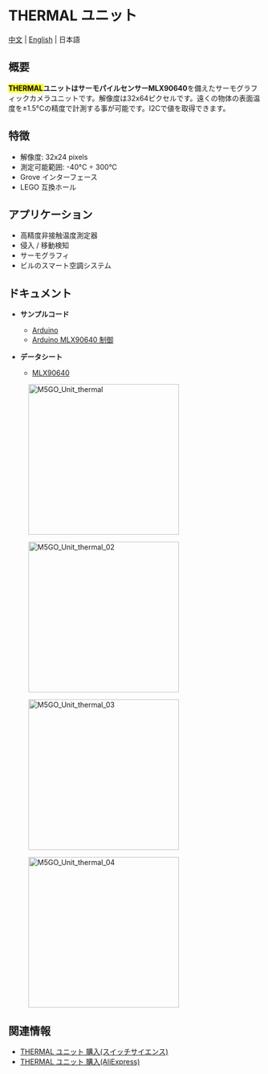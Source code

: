 # THERMAL ユニット

[中文](zh_CN/product_documents/units/unit_thermal) | [English](en/product_documents/units/unit_thermal) | 日本語

## 概要

**<mark>THERMAL</mark>**ユニットはサーモパイルセンサー**MLX90640**を備えたサーモグラフィックカメラユニットです。解像度は32x64ピクセルです。遠くの物体の表面温度を±1.5°Cの精度で計測する事が可能です。I2Cで値を取得できます。

## 特徴

- 解像度: 32x24 pixels
- 測定可能範囲: -40°C ÷ 300°C
- Grove インターフェース
- LEGO 互換ホール

## アプリケーション

- 高精度非接触温度測定器
- 侵入 / 移動検知
- サーモグラフィ
- ビルのスマート空調システム

## ドキュメント

- **サンプルコード**
  - [Arduino](https://github.com/m5stack/M5Stack/tree/master/examples/Modules/MLX90640)
  - [Arduino MLX90640 制御](https://github.com/melexis/mlx90640-library)

- **データシート**
  - [MLX90640](https://www.melexis.com/-/media/files/documents/datasheets/mlx90640-datasheet-melexis.pdf)

<figure>
    <img src="assets/img/product_pics/units/M5GO_Unit_thermal.png" alt="M5GO_Unit_thermal" height="300px" width="300px">
</figure>
<figure>
    <img src="assets/img/product_pics/units/M5GO_Unit_thermal_02.png" alt="M5GO_Unit_thermal_02" height="300px" width="300px">
</figure>
<figure>
    <img src="assets/img/product_pics/units/M5GO_Unit_thermal_03.png" alt="M5GO_Unit_thermal_03" height="300px" width="300px">
</figure>
<figure>
    <img src="assets/img/product_pics/units/M5GO_Unit_thermal_04.png" alt="M5GO_Unit_thermal_04" height="300px" width="300px">
</figure>

## 関連情報

- [THERMAL ユニット 購入(スイッチサイエンス)](https://www.switch-science.com/catalog/4056/)
- [THERMAL ユニット 購入(AliExpress)](https://www.aliexpress.com/store/product/M5Stack-MLX90640-I2C-M5GO-ESP32/3226069_32918177644.html)